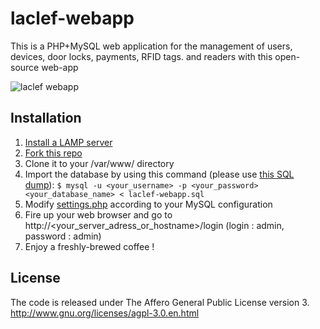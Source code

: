 laclef-webapp
==============

This is a PHP+MySQL web application for the management of users, devices, door locks, payments, RFID tags.  and readers with this open-source web-app

![laclef webapp](http://laclef.cc/templates/images/arch_en_US.svg)

Installation
------------

1. [Install a LAMP server](http://wiki.debian.org/LaMp)
2. [Fork this repo](https://help.github.com/articles/fork-a-repo) 
3. Clone it to your /var/www/ directory
4. Import the database by using this command (please use [this SQL dump](https://raw.github.com/bgaultier/laclef-webapp/master/laclef-webapp.sql)): `$ mysql -u <your_username> -p <your_password> <your_database_name> < laclef-webapp.sql`
5. Modify [settings.php](settings.php) according to your MySQL configuration
6. Fire up your web browser and go to http://<your_server_adress_or_hostname>/login (login : admin, password : admin)
7. Enjoy a freshly-brewed coffee !

License
-------

The code is released under The Affero General Public License version 3.
http://www.gnu.org/licenses/agpl-3.0.en.html

